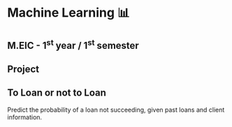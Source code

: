 # Machine Learning 📊

## M.EIC - 1<sup>st</sup> year / 1<sup>st</sup> semester

## Project

## To Loan or not to Loan

Predict the probability of a loan not succeeding, given past loans and client information.